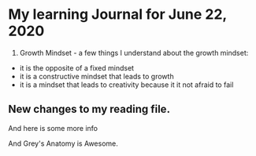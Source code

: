 # My learning Journal for June 22, 2020

1.  Growth Mindset - a few things I understand about the growth mindset:
  - it is the opposite of a fixed mindset
  - it is a constructive mindset that leads to growth
  - it is a mindset that leads to creativity because it it not afraid to fail


## New changes to my reading file.

And here is some more info

And Grey's Anatomy is Awesome.
